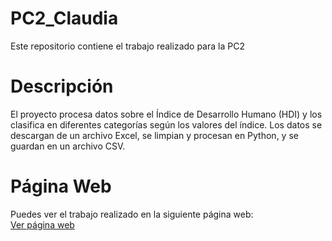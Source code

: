 # PC2_Claudia

Este repositorio contiene el trabajo realizado para la PC2

# Descripción

El proyecto procesa datos sobre el Índice de Desarrollo Humano (HDI) y los clasifica en diferentes categorías según los valores del índice. Los datos se descargan de un archivo Excel, se limpian y procesan en Python, y se guardan en un archivo CSV.

# Página Web

Puedes ver el trabajo realizado en la siguiente página web:  
[Ver página web](https://github.com/ClaudiaPomahuallca/PC2_Claudia)
